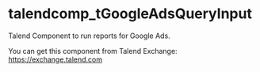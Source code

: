 # talendcomp_tGoogleAdsQueryInput
Talend Component to run reports for Google Ads.

You can get this component from Talend Exchange: https://exchange.talend.com

